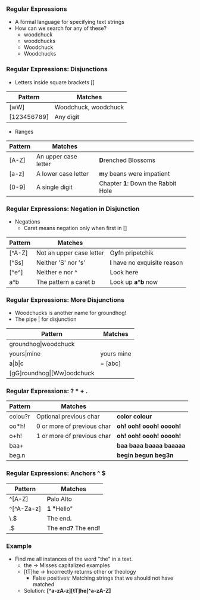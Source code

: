 ### Regular Expressions

* A formal language for specifying text strings
* How can we search for any of these?
    * woodchuck
    * woodchucks
    * Woodchuck
    * Woodchucks

### Regular Expressions: Disjunctions

* Letters inside square brackets []

|Pattern|Matches|
|------|------|
|[wW]|Woodchuck, woodchuck|
|[123456789]|Any digit|

* Ranges

|Pattern|Matches||
|------|------|------|
|[A-Z]|An upper case letter|<b>D</b>renched Blossoms|
|[a-z]|A lower case letter|<b>m</b>y beans were impatient|
|[0-9]|A single digit|Chapter <b>1</b>: Down the Rabbit Hole|

### Regular Expressions: Negation in Disjunction

* Negations
    * Caret means negation only when first in []

|Pattern|Matches||
|------|------|------|
|[^A-Z]|Not an upper case letter|O<b>y</b>fn pripetchik|
|[^Ss]|Neither 'S' nor 's'|<b>I</b> have no exquisite reason|
|[^e^]|Neither e nor ^|Look he<b>r</b>e|
|a^b|The pattern a caret b|Look up <b>a^b</b> now|

### Regular Expressions: More Disjunctions

* Woodchucks is another name for groundhog!
* The pipe | for disjunction

|Pattern|Matches|
|------|------|
|groundhog\|woodchuck||
|yours\|mine|yours mine|
|a\|b\|c|= [abc]|
|[gG]roundhog\|[Ww]oodchuck||

### Regular Expressions: ? \* + .

|Pattern|Matches||
|------|------|------|
|colou?r|Optional previous char|<b>color colour</b>|
|oo\*h!|0 or more of previous char|<b>oh! ooh! oooh! ooooh!</b>|
|o+h!|1 or more of previous char|<b>oh! ooh! oooh! ooooh!</b>|
|baa+||<b>baa baaa baaaa baaaaa</b>|
|beg.n||<b>begin begun beg3n</b>|

### Regular Expressions: Anchors ^ $

|Pattern|Matches|
|------|------|
|^[A-Z]|<b>P</b>alo Alto|
|^[^A-Za-z]|<b>1</b> <b>\"</b>Hello\"|
|\\.$|The end<b>.</b>|
|.$|The end<b>?</b> The end<b>!</b>|

### Example

* Find me all instances of the word "the" in a text.
    * the -> Misses capitalized examples
    * [tT]he -> Incorrectly returns other or theology
        * False positives: Matching strings that we should not have matched
    * Solution: <b>[^a-zA-z][tT]he[^a-zA-Z]</b>
